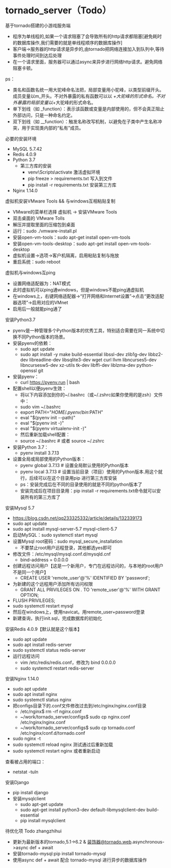 # tornado_server（Todo）
基于tornado搭建的小游戏服务端
- 程序为单线程的,如果一个请求阻塞了会导致所有的http请求都阻塞[避免耗时的数据库操作,我们需要的就是单线程顺序的数据库操作]
- 客户端->服务器的http请求是异步的,由tornado把网络连接加入到队列中,等待事件处理时间到达后处理
- 在一个请求里面，服务器可以通过async来异步进行网络http请求。避免网络阻塞卡顿。

ps：
- 类名和函数名统一用大驼峰命名法把，局部变量用小驼峰，以类型前缀开头。成员变量以m_开头。不对外暴露的私有函数可以以
_+大驼峰的形式命名。不对外暴露的局部变量以_+大驼峰的形式命名。
- 单下划线（如 _function）：表示该函数或变量是内部使用的，但不会真正阻止外部访问，只是一种命名约定。
- 双下划线（如 __function）：触发名称改写机制，以避免在子类中产生名称冲突，用于实现类内部的“私有”成员。

必要的安装环境
- MySQL 5.7.42
- Redis 4.0.9
- Python 3.7
  - 第三方库的安装
    - venv\Scripts\activate 激活虚拟环境
    - pip freeze > requirements.txt 写入到文件
    - pip install -r requirements.txt 安装第三方库
- Nginx 1.14.0


虚拟机安装VMware Tools && 与windows互相粘贴复制
- VMware的菜单栏选择 虚拟机 -> 安装VMware Tools
- 双击桌面的 VMware Tolls
- 解压并提取里面的压缩包到桌面
- 运行：sudo ./vmware-install.pl
- 安装open-vm-tools：sudo apt-get install open-vm-tools
- 安装open-vm-tools-desktop：sudo apt-get install open-vm-tools-desktop
- 虚拟机设置->选项->客户机隔离，启用粘贴复制与拖放
- 重启系统：sudo reboot

虚拟机与windows互ping
- 设置网络适配器为：NAT模式
- 此时虚拟机可以ping通windows，但是windows不能ping通虚拟机
- 在windows上，右键网络适配器->“打开网络和Internet设置”->点击“更改适配器选项”->启用对应的VMnet
- 启用后一般就能ping通了


安装Python3.7
- pyenv是一种管理多个Python版本的优秀工具，特别适合需要在同一系统中切换不同Python版本的场景。
- 安装pyenv的依赖：
  - sudo apt update
  - sudo apt install -y make build-essential libssl-dev zlib1g-dev libbz2-dev libreadline-dev libsqlite3-dev wget curl llvm libncurses5-dev libncursesw5-dev xz-utils tk-dev libffi-dev liblzma-dev python-openssl git
- 安装pyenv：
  - curl https://pyenv.run | bash
- 配置shell以便pyenv生效：
  - 将以下内容添加到你的~/.bashrc（或~/.zshrc如果你使用的是zsh）文件中：
  - sudo vim ~/.bashrc
  - export PATH="$HOME/.pyenv/bin:$PATH"
  - eval "$(pyenv init --path)"
  - eval "$(pyenv init -)"
  - eval "$(pyenv virtualenv-init -)"
  - 然后重新加载shell配置：
  - source ~/.bashrc  # 或者 source ~/.zshrc
- 安装Python 3.7：
  - pyenv install 3.7.13
- 设置全局或局部使用的Python版本：
  - pyenv global 3.7.13  # 设置全局默认使用的Python版本
  - pyenv local 3.7.13   # 设置当前目录（项目）使用的Python版本.用这个就行，后续可以在这个目录用pip 进行第三方库安装
  - ps：安装完成后在不同的目录使用的就是不同的python版本了
  - 安装完成后在项目目录用：pip install -r requirements.txt命令就可以安装所有的第三方库了
  

安装Mysql 5.7
 - https://blog.csdn.net/qq233325332/article/details/132339173
 - sudo apt update
 - sudo apt install mysql-server-5.7 mysql-client-5.7
 - 启动MySQL：sudo systemctl start mysql
 - 设置Mysql root密码：sudo mysql_secure_installation
   - 不要禁止root用户远程登录，其他都选yes即可
 - 修改文件：/etc/mysql/mysql.conf.d/mysqld.cnf
   - bind-address = 0.0.0.0
 - 创建远程访问用户【这是一个新用户，专门在远程访问的，与本地的root用户不是同一个用户】
   - CREATE USER 'remote_user'@'%' IDENTIFIED BY 'password';
 - 为新建的这个远程用户添加所有访问权限
   - GRANT ALL PRIVILEGES ON *.* TO 'remote_user'@'%' WITH GRANT OPTION;
 - FLUSH PRIVILEGES;
 - sudo systemctl restart mysql
 - 然后在windows上，使用navicat。用remote_user+password登录
 - 新建查询，执行init.sql，完成数据库的初始化

安装Redis 4.0.9【默认就是这个版本】
 - sudo apt update
 - sudo apt install redis-server
 - sudo systemctl status redis-server
 - 运行远程访问
   - vim /etc/redis/redis.conf，修改为 bind 0.0.0.0
   - sudo systemctl restart redis-server

安装Nginx 1.14.0
 - sudo apt update
 - sudo apt install nginx
 - sudo systemctl status nginx
 - 把configs目录下的.conf文件修改过去到/etc/nginx/nginx.conf目录
   - /etc/nginx$ rm -rf nginx.conf
   - ~/work/tornado_server/configs$ sudo cp nginx.conf /etc/nginx/nginx.conf
   - ~/work/tornado_server/configs$ sudo cp tornado.conf /etc/nginx/conf.d/tornado.conf
 - sudo nginx -t
 - sudo systemctl reload nginx  测试通过后重新加载
 - sudo systemctl restart nginx 或者重新启动

查看被占用的端口：
 - netstat -tuln

安装Django
- pip install django
- 安装mysqlclient
  - sudo apt-get update
  - sudo apt-get install python3-dev default-libmysqlclient-dev build-essential
  - pip install mysqlclient

待优化项 Todo zhangzhihui
- 更新为最新版本的tornado,5.1->6.2 & 装饰器@tornado.web.asynchronous->async def + await
- 安装tornado-mysql:pip install tornado-mysql
- 使用async def + await 配合 tornado-mysql 进行异步的数据库操作
